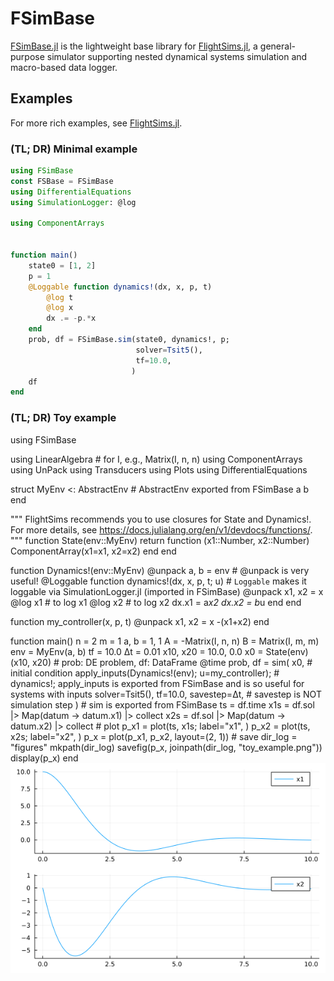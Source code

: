 # FSimBase
[FSimBase.jl](https://github.com/JinraeKim/FSimBase.jl) is
the lightweight base library for [FlightSims.jl](https://github.com/JinraeKim/FlightSims.jl/tree/master/src/APIs),
a general-purpose simulator supporting nested dynamical systems simulation and macro-based data logger.

## Examples
For more rich examples, see [FlightSims.jl](https://github.com/JinraeKim/FlightSims.jl).

### (TL; DR) Minimal example
```julia
using FSimBase
const FSBase = FSimBase
using DifferentialEquations
using SimulationLogger: @log

using ComponentArrays


function main()
    state0 = [1, 2]
    p = 1
    @Loggable function dynamics!(dx, x, p, t)
        @log t
        @log x
        dx .= -p.*x
    end
    prob, df = FSimBase.sim(state0, dynamics!, p;
                            solver=Tsit5(),
                            tf=10.0,
                           )
    df
end
```

### (TL; DR) Toy example
using FSimBase

using LinearAlgebra  # for I, e.g., Matrix(I, n, n)
using ComponentArrays
using UnPack
using Transducers
using Plots
using DifferentialEquations


struct MyEnv <: AbstractEnv  # AbstractEnv exported from FSimBase
    a
    b
end

"""
FlightSims recommends you to use closures for State and Dynamics!. For more details, see https://docs.julialang.org/en/v1/devdocs/functions/.
"""
function State(env::MyEnv)
    return function (x1::Number, x2::Number)
        ComponentArray(x1=x1, x2=x2)
    end
end

function Dynamics!(env::MyEnv)
    @unpack a, b = env  # @unpack is very useful!
    @Loggable function dynamics!(dx, x, p, t; u)  # `Loggable` makes it loggable via SimulationLogger.jl (imported in FSimBase)
        @unpack x1, x2 = x
        @log x1  # to log x1
        @log x2  # to log x2
        dx.x1 = a*x2
        dx.x2 = b*u
    end
end

function my_controller(x, p, t)
    @unpack x1, x2 = x
    -(x1+x2)
end


function main()
    n = 2
    m = 1
    a, b = 1, 1
    A = -Matrix(I, n, n)
    B = Matrix(I, m, m)
    env = MyEnv(a, b)
    tf = 10.0
    Δt = 0.01
    x10, x20 = 10.0, 0.0
    x0 = State(env)(x10, x20)
    # prob: DE problem, df: DataFrame
    @time prob, df = sim(
                         x0,  # initial condition
                         apply_inputs(Dynamics!(env); u=my_controller);  # dynamics!; apply_inputs is exported from FSimBase and is so useful for systems with inputs
                         solver=Tsit5(),
                         tf=10.0,
                         savestep=Δt,  # savestep is NOT simulation step
                        )  # sim is exported from FSimBase
    ts = df.time
    x1s = df.sol |> Map(datum -> datum.x1) |> collect
    x2s = df.sol |> Map(datum -> datum.x2) |> collect
    # plot
    p_x1 = plot(ts, x1s;
                label="x1",
               )
    p_x2 = plot(ts, x2s;
                label="x2",
               )
    p_x = plot(p_x1, p_x2, layout=(2, 1))
    # save
    dir_log = "figures"
    mkpath(dir_log)
    savefig(p_x, joinpath(dir_log, "toy_example.png"))
    display(p_x)
end
![ex_screenshot](./figures/toy_example.png)
